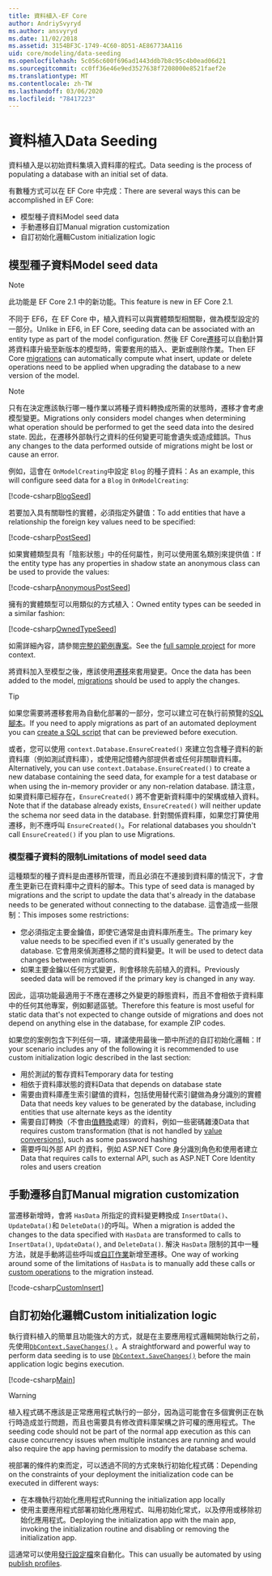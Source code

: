 ```yaml
---
title: 資料植入-EF Core
author: AndriySvyryd
ms.author: ansvyryd
ms.date: 11/02/2018
ms.assetid: 3154BF3C-1749-4C60-8D51-AE86773AA116
uid: core/modeling/data-seeding
ms.openlocfilehash: 5c056c600f696ad1443ddb7b8c95c4b0ead06d21
ms.sourcegitcommit: cc0ff36e46e9ed3527638f7208000e8521faef2e
ms.translationtype: MT
ms.contentlocale: zh-TW
ms.lasthandoff: 03/06/2020
ms.locfileid: "78417223"
---
```

# <a name="data-seeding"></a><span data-ttu-id="87749-102">資料植入</span><span class="sxs-lookup"><span data-stu-id="87749-102">Data Seeding</span></span>

<span data-ttu-id="87749-103">資料植入是以初始資料集填入資料庫的程式。</span><span class="sxs-lookup"><span data-stu-id="87749-103">Data seeding is the process of populating a database with an initial set of data.</span></span>

<span data-ttu-id="87749-104">有數種方式可以在 EF Core 中完成：</span><span class="sxs-lookup"><span data-stu-id="87749-104">There are several ways this can be accomplished in EF Core:</span></span>

* <span data-ttu-id="87749-105">模型種子資料</span><span class="sxs-lookup"><span data-stu-id="87749-105">Model seed data</span></span>
* <span data-ttu-id="87749-106">手動遷移自訂</span><span class="sxs-lookup"><span data-stu-id="87749-106">Manual migration customization</span></span>
* <span data-ttu-id="87749-107">自訂初始化邏輯</span><span class="sxs-lookup"><span data-stu-id="87749-107">Custom initialization logic</span></span>

## <a name="model-seed-data"></a><span data-ttu-id="87749-108">模型種子資料</span><span class="sxs-lookup"><span data-stu-id="87749-108">Model seed data</span></span>

> [!NOTE]
> <span data-ttu-id="87749-109">此功能是 EF Core 2.1 中的新功能。</span><span class="sxs-lookup"><span data-stu-id="87749-109">This feature is new in EF Core 2.1.</span></span>

<span data-ttu-id="87749-110">不同于 EF6，在 EF Core 中，植入資料可以與實體類型相關聯，做為模型設定的一部分。</span><span class="sxs-lookup"><span data-stu-id="87749-110">Unlike in EF6, in EF Core, seeding data can be associated with an entity type as part of the model configuration.</span></span> <span data-ttu-id="87749-111">然後 EF Core[遷移](xref:core/managing-schemas/migrations/index)可以自動計算將資料庫升級至新版本的模型時，需要套用的插入、更新或刪除作業。</span><span class="sxs-lookup"><span data-stu-id="87749-111">Then EF Core [migrations](xref:core/managing-schemas/migrations/index) can automatically compute what insert, update or delete operations need to be applied when upgrading the database to a new version of the model.</span></span>

> [!NOTE]
> <span data-ttu-id="87749-112">只有在決定應該執行哪一種作業以將種子資料轉換成所需的狀態時，遷移才會考慮模型變更。</span><span class="sxs-lookup"><span data-stu-id="87749-112">Migrations only considers model changes when determining what operation should be performed to get the seed data into the desired state.</span></span> <span data-ttu-id="87749-113">因此，在遷移外部執行之資料的任何變更可能會遺失或造成錯誤。</span><span class="sxs-lookup"><span data-stu-id="87749-113">Thus any changes to the data performed outside of migrations might be lost or cause an error.</span></span>

<span data-ttu-id="87749-114">例如，這會在 `OnModelCreating`中設定 `Blog` 的種子資料：</span><span class="sxs-lookup"><span data-stu-id="87749-114">As an example, this will configure seed data for a `Blog` in `OnModelCreating`:</span></span>

[!code-csharp[BlogSeed](../../../samples/core/Modeling/DataSeeding/DataSeedingContext.cs?name=BlogSeed)]

<span data-ttu-id="87749-115">若要加入具有關聯性的實體，必須指定外鍵值：</span><span class="sxs-lookup"><span data-stu-id="87749-115">To add entities that have a relationship the foreign key values need to be specified:</span></span>

[!code-csharp[PostSeed](../../../samples/core/Modeling/DataSeeding/DataSeedingContext.cs?name=PostSeed)]

<span data-ttu-id="87749-116">如果實體類型具有「陰影狀態」中的任何屬性，則可以使用匿名類別來提供值：</span><span class="sxs-lookup"><span data-stu-id="87749-116">If the entity type has any properties in shadow state an anonymous class can be used to provide the values:</span></span>

[!code-csharp[AnonymousPostSeed](../../../samples/core/Modeling/DataSeeding/DataSeedingContext.cs?name=AnonymousPostSeed)]

<span data-ttu-id="87749-117">擁有的實體類型可以用類似的方式植入：</span><span class="sxs-lookup"><span data-stu-id="87749-117">Owned entity types can be seeded in a similar fashion:</span></span>

[!code-csharp[OwnedTypeSeed](../../../samples/core/Modeling/DataSeeding/DataSeedingContext.cs?name=OwnedTypeSeed)]

<span data-ttu-id="87749-118">如需詳細內容，請參閱[完整的範例專案](https://github.com/dotnet/EntityFramework.Docs/tree/master/samples/core/Modeling/DataSeeding)。</span><span class="sxs-lookup"><span data-stu-id="87749-118">See the [full sample project](https://github.com/dotnet/EntityFramework.Docs/tree/master/samples/core/Modeling/DataSeeding) for more context.</span></span>

<span data-ttu-id="87749-119">將資料加入至模型之後，應該使用[遷移](xref:core/managing-schemas/migrations/index)來套用變更。</span><span class="sxs-lookup"><span data-stu-id="87749-119">Once the data has been added to the model, [migrations](xref:core/managing-schemas/migrations/index) should be used to apply the changes.</span></span>

> [!TIP]
> <span data-ttu-id="87749-120">如果您需要將遷移套用為自動化部署的一部分，您可以建立可在執行前預覽的[SQL 腳本](xref:core/managing-schemas/migrations/index#generate-sql-scripts)。</span><span class="sxs-lookup"><span data-stu-id="87749-120">If you need to apply migrations as part of an automated deployment you can [create a SQL script](xref:core/managing-schemas/migrations/index#generate-sql-scripts) that can be previewed before execution.</span></span>

<span data-ttu-id="87749-121">或者，您可以使用 `context.Database.EnsureCreated()` 來建立包含種子資料的新資料庫（例如測試資料庫），或使用記憶體內部提供者或任何非關聯資料庫。</span><span class="sxs-lookup"><span data-stu-id="87749-121">Alternatively, you can use `context.Database.EnsureCreated()` to create a new database containing the seed data, for example for a test database or when using the in-memory provider or any non-relation database.</span></span> <span data-ttu-id="87749-122">請注意，如果資料庫已經存在，`EnsureCreated()` 將不會更新資料庫中的架構或植入資料。</span><span class="sxs-lookup"><span data-stu-id="87749-122">Note that if the database already exists, `EnsureCreated()` will neither update the schema nor seed data in the database.</span></span> <span data-ttu-id="87749-123">針對關係資料庫，如果您打算使用遷移，則不應呼叫 `EnsureCreated()`。</span><span class="sxs-lookup"><span data-stu-id="87749-123">For relational databases you shouldn't call `EnsureCreated()` if you plan to use Migrations.</span></span>

### <a name="limitations-of-model-seed-data"></a><span data-ttu-id="87749-124">模型種子資料的限制</span><span class="sxs-lookup"><span data-stu-id="87749-124">Limitations of model seed data</span></span>

<span data-ttu-id="87749-125">這種類型的種子資料是由遷移所管理，而且必須在不連接到資料庫的情況下，才會產生更新已在資料庫中之資料的腳本。</span><span class="sxs-lookup"><span data-stu-id="87749-125">This type of seed data is managed by migrations and the script to update the data that's already in the database needs to be generated without connecting to the database.</span></span> <span data-ttu-id="87749-126">這會造成一些限制：</span><span class="sxs-lookup"><span data-stu-id="87749-126">This imposes some restrictions:</span></span>

* <span data-ttu-id="87749-127">您必須指定主要金鑰值，即使它通常是由資料庫所產生。</span><span class="sxs-lookup"><span data-stu-id="87749-127">The primary key value needs to be specified even if it's usually generated by the database.</span></span> <span data-ttu-id="87749-128">它會用來偵測遷移之間的資料變更。</span><span class="sxs-lookup"><span data-stu-id="87749-128">It will be used to detect data changes between migrations.</span></span>
* <span data-ttu-id="87749-129">如果主要金鑰以任何方式變更，則會移除先前植入的資料。</span><span class="sxs-lookup"><span data-stu-id="87749-129">Previously seeded data will be removed if the primary key is changed in any way.</span></span>

<span data-ttu-id="87749-130">因此，這項功能最適用于不應在遷移之外變更的靜態資料，而且不會相依于資料庫中的任何其他專案，例如郵遞區號。</span><span class="sxs-lookup"><span data-stu-id="87749-130">Therefore this feature is most useful for static data that's not expected to change outside of migrations and does not depend on anything else in the database, for example ZIP codes.</span></span>

<span data-ttu-id="87749-131">如果您的案例包含下列任何一項，建議使用最後一節中所述的自訂初始化邏輯：</span><span class="sxs-lookup"><span data-stu-id="87749-131">If your scenario includes any of the following it is recommended to use custom initialization logic described in the last section:</span></span>

* <span data-ttu-id="87749-132">用於測試的暫存資料</span><span class="sxs-lookup"><span data-stu-id="87749-132">Temporary data for testing</span></span>
* <span data-ttu-id="87749-133">相依于資料庫狀態的資料</span><span class="sxs-lookup"><span data-stu-id="87749-133">Data that depends on database state</span></span>
* <span data-ttu-id="87749-134">需要由資料庫產生索引鍵值的資料，包括使用替代索引鍵做為身分識別的實體</span><span class="sxs-lookup"><span data-stu-id="87749-134">Data that needs key values to be generated by the database, including entities that use alternate keys as the identity</span></span>
* <span data-ttu-id="87749-135">需要自訂轉換（不會由[值轉換](xref:core/modeling/value-conversions)處理）的資料，例如一些密碼雜湊</span><span class="sxs-lookup"><span data-stu-id="87749-135">Data that requires custom transformation (that is not handled by [value conversions](xref:core/modeling/value-conversions)), such as some password hashing</span></span>
* <span data-ttu-id="87749-136">需要呼叫外部 API 的資料，例如 ASP.NET Core 身分識別角色和使用者建立</span><span class="sxs-lookup"><span data-stu-id="87749-136">Data that requires calls to external API, such as ASP.NET Core Identity roles and users creation</span></span>

## <a name="manual-migration-customization"></a><span data-ttu-id="87749-137">手動遷移自訂</span><span class="sxs-lookup"><span data-stu-id="87749-137">Manual migration customization</span></span>

<span data-ttu-id="87749-138">當遷移新增時，會將 `HasData` 所指定的資料變更轉換成 `InsertData()`、`UpdateData()`和 `DeleteData()`的呼叫。</span><span class="sxs-lookup"><span data-stu-id="87749-138">When a migration is added the changes to the data specified with `HasData` are transformed to calls to `InsertData()`, `UpdateData()`, and `DeleteData()`.</span></span> <span data-ttu-id="87749-139">解決 `HasData` 限制的其中一種方法，就是手動將這些呼叫或[自訂作業](xref:core/managing-schemas/migrations/operations)新增至遷移。</span><span class="sxs-lookup"><span data-stu-id="87749-139">One way of working around some of the limitations of `HasData` is to manually add these calls or [custom operations](xref:core/managing-schemas/migrations/operations) to the migration instead.</span></span>

[!code-csharp[CustomInsert](../../../samples/core/Modeling/DataSeeding/Migrations/20181102235626_Initial.cs?name=CustomInsert)]

## <a name="custom-initialization-logic"></a><span data-ttu-id="87749-140">自訂初始化邏輯</span><span class="sxs-lookup"><span data-stu-id="87749-140">Custom initialization logic</span></span>

<span data-ttu-id="87749-141">執行資料植入的簡單且功能強大的方式，就是在主要應用程式邏輯開始執行之前，先使用[`DbContext.SaveChanges()`](xref:core/saving/index) 。</span><span class="sxs-lookup"><span data-stu-id="87749-141">A straightforward and powerful way to perform data seeding is to use [`DbContext.SaveChanges()`](xref:core/saving/index) before the main application logic begins execution.</span></span>

[!code-csharp[Main](../../../samples/core/Modeling/DataSeeding/Program.cs?name=CustomSeeding)]

> [!WARNING]
> <span data-ttu-id="87749-142">植入程式碼不應該是正常應用程式執行的一部分，因為這可能會在多個實例正在執行時造成並行問題，而且也需要具有修改資料庫架構之許可權的應用程式。</span><span class="sxs-lookup"><span data-stu-id="87749-142">The seeding code should not be part of the normal app execution as this can cause concurrency issues when multiple instances are running and would also require the app having permission to modify the database schema.</span></span>

<span data-ttu-id="87749-143">視部署的條件約束而定，可以透過不同的方式來執行初始化程式碼：</span><span class="sxs-lookup"><span data-stu-id="87749-143">Depending on the constraints of your deployment the initialization code can be executed in different ways:</span></span>

* <span data-ttu-id="87749-144">在本機執行初始化應用程式</span><span class="sxs-lookup"><span data-stu-id="87749-144">Running the initialization app locally</span></span>
* <span data-ttu-id="87749-145">使用主要應用程式部署初始化應用程式、叫用初始化常式，以及停用或移除初始化應用程式。</span><span class="sxs-lookup"><span data-stu-id="87749-145">Deploying the initialization app with the main app, invoking the initialization routine and disabling or removing the initialization app.</span></span>

<span data-ttu-id="87749-146">這通常可以使用[發行設定檔](/aspnet/core/host-and-deploy/visual-studio-publish-profiles)來自動化。</span><span class="sxs-lookup"><span data-stu-id="87749-146">This can usually be automated by using [publish profiles](/aspnet/core/host-and-deploy/visual-studio-publish-profiles).</span></span>
